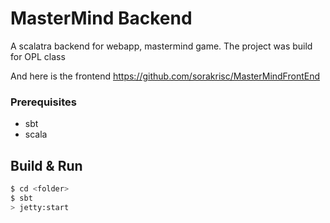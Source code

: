 # MasterMind Backend #

A scalatra backend for webapp, mastermind game. The project was build for OPL class

And here is the frontend
https://github.com/sorakrisc/MasterMindFrontEnd

### Prerequisites

* sbt
* scala

## Build & Run ##

```sh
$ cd <folder>
$ sbt
> jetty:start

```

